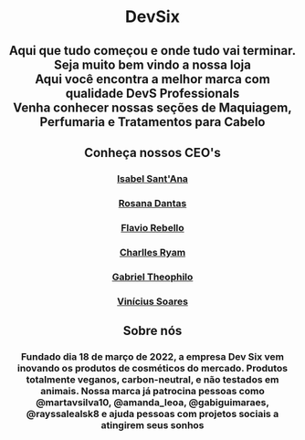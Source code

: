 <h1 align=center> DevSix</h1>
<h2 align=center>Aqui que tudo começou e onde  tudo vai terminar.<br>
Seja muito bem vindo a nossa loja<br>
Aqui você encontra a melhor marca com qualidade DevS Professionals<br>
Venha conhecer nossas seções de Maquiagem, Perfumaria e Tratamentos para Cabelo</h2>

<h2 align=center>Conheça nossos CEO's</h2>

<h3 align=center><a href=https://github.com/isabeels> Isabel Sant'Ana  </a></h3>
<h3 align=center><a href=https://github.com/RosanaDantas>  Rosana Dantas  </a></h3>
<h3 align=center><a href=https://github.com/FlavioRebello>  Flavio Rebello  </a></h3>
<h3 align=center><a href=https://github.com/Charllesryam>  Charlles Ryam  </a></h3>
<h3 align=center><a href=https://github.com/GabrielTheophilo>  Gabriel Theophilo  </a></h3>
<h3 align=center><a href=https://github.com/KyuaKun>  Vinícius Soares  </a></h3>


<h2 align=center> Sobre nós </h2>
<h3 align=center> Fundado dia 18 de março de 2022, a empresa Dev Six vem inovando os produtos de cosméticos do mercado. Produtos totalmente veganos, carbon-neutral, e não testados em animais. Nossa marca já patrocina pessoas como @martavsilva10, @amanda_leoa, @gabiguimaraes, @rayssalealsk8 e ajuda pessoas com projetos sociais a atingirem seus sonhos </h3>